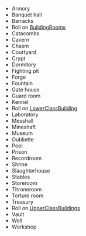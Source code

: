 
* Armory
* Banquet hall
* Barracks
* Roll on [BuildingRooms](City/BuildingRooms)
* Catacombs
* Cavern
* Chasm
* Courtyard
* Crypt
* Dormitory
* Fighting pit
* Forge
* Fountain
* Gate house
* Guard room
* Kennel
* Roll on [LowerClassBuilding](City/LowerClassBuildings)
* Laboratory
* Messhall
* Mineshaft
* Museum
* Oubliette
* Pool
* Prison
* Recordroom
* Shrine
* Slaughterhouse
* Stables
* Storeroom
* Throneroom
* Torture room
* Treasury
* Roll on [UpperClassBuildings](City/UpperClassBuildings)
* Vault
* Well
* Workshop